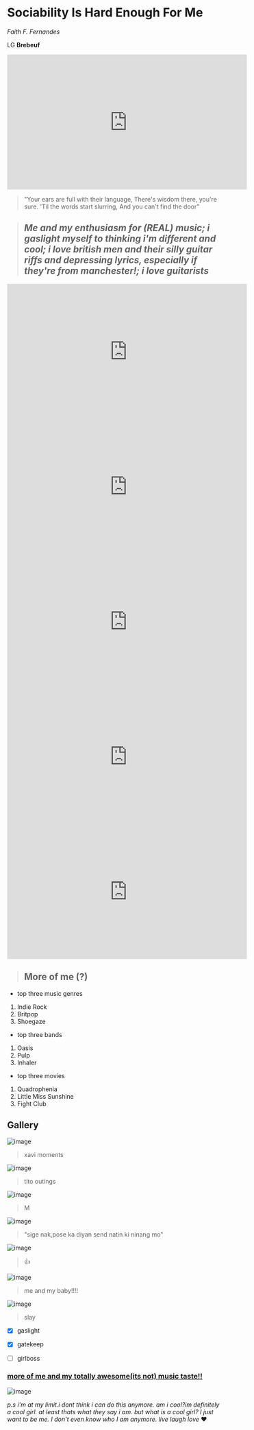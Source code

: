 # Sociability Is Hard Enough For Me

*Faith F. Fernandes*

LG **Brebeuf**

<iframe width="560" height="315" src="https://www.youtube.com/embed/6oqXVx3sBOk" title="YouTube video player" frameborder="0" allow="accelerometer; autoplay; clipboard-write; encrypted-media; gyroscope; picture-in-picture; web-share" allowfullscreen></iframe>


> "Your ears are full with their language,
There's wisdom there, you're sure.
'Til the words start slurring,
And you can't find the door"



> ## ***Me and my enthusiasm for (REAL) music; i gaslight myself to thinking i'm different and cool; i love british men and their silly guitar riffs and depressing lyrics, especially if they're from manchester!; i  love guitarists***
 
 
 <iframe width="560" height="315" src="https://www.youtube.com/embed/pIwaw2QhBbM" title="YouTube video player" frameborder="0" allow="accelerometer; autoplay; clipboard-write; encrypted-media; gyroscope; picture-in-picture; web-share" allowfullscreen></iframe>
 
 <iframe width="560" height="315" src="https://www.youtube.com/embed/j8Y1XSukU3k" title="YouTube video player" frameborder="0" allow="accelerometer; autoplay; clipboard-write; encrypted-media; gyroscope; picture-in-picture; web-share" allowfullscreen></iframe>
 
 <iframe width="560" height="315" src="https://www.youtube.com/embed/NcJ0Vdig91Y" title="YouTube video player" frameborder="0" allow="accelerometer; autoplay; clipboard-write; encrypted-media; gyroscope; picture-in-picture; web-share" allowfullscreen></iframe>
 
 <iframe width="560" height="315" src="https://www.youtube.com/embed/6lyoAczdMSM" title="YouTube video player" frameborder="0" allow="accelerometer; autoplay; clipboard-write; encrypted-media; gyroscope; picture-in-picture; web-share" allowfullscreen></iframe>
 
 <iframe width="560" height="315" src="https://www.youtube.com/embed/7XFB4gl1Iok" title="YouTube video player" frameborder="0" allow="accelerometer; autoplay; clipboard-write; encrypted-media; gyroscope; picture-in-picture; web-share" allowfullscreen></iframe>
 
 > ## More of me (?)
 
 - top three music genres
 1. Indie Rock
 2. Britpop
 3. Shoegaze
 
 - top three bands
 1. Oasis
 2. Pulp
 3. Inhaler 

 - top three movies
 1. Quadrophenia
 2. Little Miss Sunshine
 3. Fight Club
 

## Gallery
 
![image](https://user-images.githubusercontent.com/122419160/213952411-9e82624c-3cb2-491b-ac6f-87ca0630b86a.png)
> xavi moments

![image](https://user-images.githubusercontent.com/122419160/213952438-519c89cb-3e59-40e3-b89b-4456f57611b3.png)
>tito outings

![image](https://user-images.githubusercontent.com/122419160/213952451-bfd44e45-e25f-4a68-bc28-8cfa690a73fe.png)
> M

![image](https://user-images.githubusercontent.com/122419160/213952490-4f5486c5-5440-4048-a8c3-781037624d30.png)
> "sige nak,pose ka diyan send natin ki ninang mo"

![image](https://user-images.githubusercontent.com/122419160/213952572-0d47f0be-0f7a-405e-b2d7-f8ecf4da0ead.png)
> 👍

![image](https://user-images.githubusercontent.com/122419160/213952595-08ff0c99-7793-4f07-9f09-be8ec0297d09.png)
> me and my baby!!!!

![image](https://user-images.githubusercontent.com/122419160/213952637-b763f2e0-17ef-41e7-a055-73821a669de0.png)
> slay



- [x] gaslight
- [x] gatekeep
- [ ] girlboss

 
 
### [more of me and my totally awesome(its not) music taste!!](https://open.spotify.com/user/31736ljgnaqbwlicmr2adsgp3xqa?si=f5b8e06cca13453b)

![image](https://user-images.githubusercontent.com/122419160/212816025-813d6301-e87d-498f-b01a-afb0a68880bb.png)

*p.s i'm at my limit.i dont think i can do this anymore. am i cool?im definitely a cool girl. at least thats what they say i am. but what is a cool girl?  I just want to be me. I don't even know who I am anymore. live laugh love* :heart:
